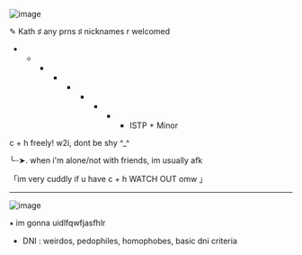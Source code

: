 ![image](https://github.com/user-attachments/assets/bc8492da-69fa-4d6d-8427-994d0876dabf)


✎  Kath ♯ any prns ♯ nicknames r welcomed

- - - - - - - - - ISTP + Minor

c + h freely! w2i, dont be shy ^_^

   ╰┈➤. when i'm alone/not with friends, im usually afk 
   
  「im very cuddly if u have c + h WATCH OUT omw 」

____________ 
![image](https://github.com/user-attachments/assets/4eb71e04-c6b4-4afb-a11a-96b9405342b6) 


⭑ im gonna uidlfqwfjasfhlr 

- DNI : weirdos, pedophiles, homophobes, basic dni criteria
<!---
k4aaaaaaar/k4aaaaaaar is a ✨ special ✨ repository because its `README.md` (this file) appears on your GitHub profile.
You can click the Preview link to take a look at your changes.
--->

